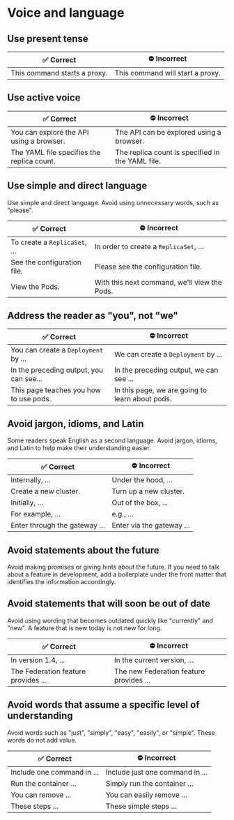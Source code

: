 # Voice and language

## Use present tense

|:white_check_mark: Correct                           |:no_entry: Incorrect
|-----------------------------|------
|This command starts a proxy. | This command will start a proxy.

## Use active voice

|:white_check_mark: Correct                                         |:no_entry: Incorrect
|-------------------------------------------|------
|You can explore the API using a browser.   | The API can be explored using a browser.
|The YAML file specifies the replica count. | The replica count is specified in the YAML file.

## Use simple and direct language

Use simple and direct language. Avoid using unnecessary words, such as
"please".

|:white_check_mark: Correct                          |:no_entry: Incorrect
|----------------------------|----
|To create a `ReplicaSet`, ... | In order to create a `ReplicaSet`, ...
|See the configuration file. | Please see the configuration file.
|View the Pods.              | With this next command, we'll view the Pods.

## Address the reader as "you", not "we"

|:white_check_mark: Correct                                     |:no_entry: Incorrect
|---------------------------------------|------
|You can create a `Deployment` by ...     | We can create a `Deployment` by ...
|In the preceding output, you can see...| In the preceding output, we can see ...
|This page teaches you how to use pods.    | In this page, we are going to learn about pods.

## Avoid jargon, idioms, and Latin

Some readers speak English as a second language. Avoid jargon, idioms, and Latin to help
make their understanding easier.

|:white_check_mark: Correct                    |:no_entry: Incorrect
|----------------------|------
|Internally, ...       | Under the hood, ...
|Create a new cluster. | Turn up a new cluster.
|Initially, ...        | Out of the box, ...
|For example, ...      | e.g., ...
|Enter through the gateway ...      | Enter via the gateway ...

## Avoid statements about the future

Avoid making promises or giving hints about the future. If you need to talk
about a feature in development, add a boilerplate under the front matter that
identifies the information accordingly.

## Avoid statements that will soon be out of date

Avoid using wording that becomes outdated quickly like "currently" and
"new". A feature that is new today is not new for long.

|:white_check_mark: Correct                                  |:no_entry: Incorrect
|------------------------------------|------
|In version 1.4, ...                 | In the current version, ...
|The Federation feature provides ... | The new Federation feature provides ...

## Avoid words that assume a specific level of understanding

Avoid words such as "just", "simply", "easy", "easily", or "simple". These words do not add value.

|:white_check_mark: Correct                    |:no_entry: Incorrect
|----------------------|------
|Include one command in ...      | Include just one command in ...
|Run the container ... | Simply run the container ...
|You can remove ...       | You can easily remove ...
|These steps ...      | These simple steps ...
